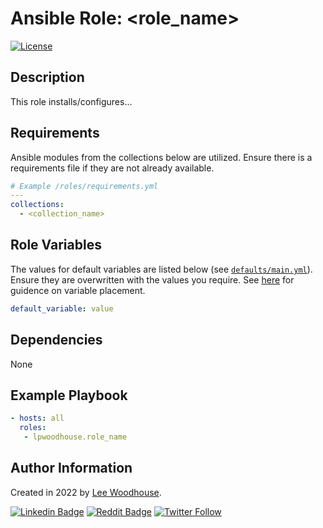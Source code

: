 # **Ansible Role:** <role_name>

[![License](https://img.shields.io/badge/License-MIT-green?sytle=flat)](LICENSE)

## Description

This role installs/configures...

## Requirements

Ansible modules from the collections below are utilized. Ensure there is a requirements file if they are not already available.

```yaml
# Example /roles/requirements.yml
---
collections:
  - <collection_name>
```

## Role Variables

The values for default variables are listed below (see [`defaults/main.yml`](defaults/main.yml)). Ensure they are overwritten with the values you require. See [here](https://docs.ansible.com/ansible/latest/user_guide/playbooks_variables.html#variable-precedence-where-should-i-put-a-variable) for guidence on variable placement.

```yaml
default_variable: value
```

## Dependencies

None

## Example Playbook

```yaml
- hosts: all
  roles:
   - lpwoodhouse.role_name
```

## Author Information

Created in 2022 by [Lee Woodhouse](https://www.leewoodhouse.com/).

[![Linkedin Badge](https://img.shields.io/badge/-LeeWoodhouse-0A66C2?style=flat&logo=Linkedin&logoColor=white&link=https://www.linkedin.com/in/lee-woodhouse-58056118b/)](https://www.linkedin.com/in/lee-woodhouse-58056118b/)
[![Reddit Badge](https://img.shields.io/badge/-lpwoodhouse-FF4500?style=flat&logo=Reddit&logoColor=white&link=https://www.reddit.com/user/lpwoodhouse)](https://www.reddit.com/user/lpwoodhouse)
[![Twitter Follow](https://img.shields.io/twitter/follow/babswoodhouse?style=social)](https://twitter.com/intent/follow?screen_name=babswoodhouse/)

